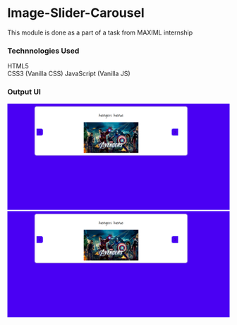 # Image-Slider-Carousel
This module is done as a part of a task from MAXIML internship

### Technnologies Used  
   HTML5  
   CSS3 (Vanilla CSS)
   JavaScript (Vanilla JS)
### Output UI

![Screenshot1](/screenshots/image1.png?raw=true "Screens")
![Screenshot1](/screenshots/image1.png?raw=true "Screens")

